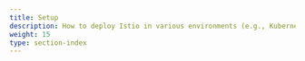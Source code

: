 ```yaml
---
title: Setup
description: How to deploy Istio in various environments (e.g., Kubernetes, Consul).
weight: 15
type: section-index
---
```

